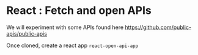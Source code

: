 # React : Fetch and open APIs

We will experiment with some APIs found here https://github.com/public-apis/public-apis

Once cloned, create a react app `react-open-api-app`

